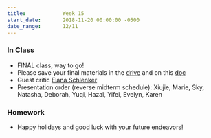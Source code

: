 ```yaml
---
title:            Week 15
start_date:       2018-11-20 00:00:00 -0500
date_range:       12/11
---
```


### In Class
- FINAL class, way to go!
- Please save your final materials in the [drive](https://drive.google.com/open?id=1-X4T__kmfUNW7kHBVsgAM3wzHdJIdDnS) and on this [doc](https://docs.google.com/document/d/1BUJ8yAGqqLUEytdrs_hYES-iis90LGtGT-t6AslsPMg/edit?usp=sharing)
- Guest critic [Elana Schlenker](http://elanaschlenker.com/)
- Presentation order (reverse midterm schedule): Xiujie, Marie, Sky, Natasha, Deborah, Yuqi, Hazal, Yifei, Evelyn, Karen


### Homework
- Happy holidays and good luck with your future endeavors!
